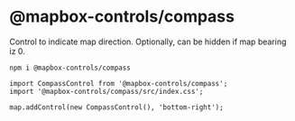 # @mapbox-controls/compass

Control to indicate map direction. Optionally, can be hidden if map bearing iz 0.

```
npm i @mapbox-controls/compass
```

```
import CompassControl from '@mapbox-controls/compass';
import '@mapbox-controls/compass/src/index.css';

map.addControl(new CompassControl(), 'bottom-right');
```

